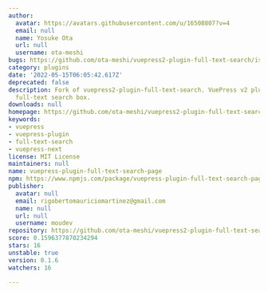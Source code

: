 ```yaml
---
author:
  avatar: https://avatars.githubusercontent.com/u/16508807?v=4
  email: null
  name: Yosuke Ota
  url: null
  username: ota-meshi
bugs: https://github.com/ota-meshi/vuepress2-plugin-full-text-search/issues
category: plugins
date: '2022-05-15T06:05:42.617Z'
deprecated: false
description: Fork of vuepress2-plugin-full-text-search. VuePress v2 plugin that adds
  full-text search box.
downloads: null
homepage: https://github.com/ota-meshi/vuepress2-plugin-full-text-search#readme
keywords:
- vuepress
- vuepress-plugin
- full-text-search
- vuepress-next
license: MIT License
maintainers: null
name: vuepress-plugin-full-text-search-page
npm: https://www.npmjs.com/package/vuepress-plugin-full-text-search-page
publisher:
  avatar: null
  email: rigobertomauriciomartinez@gmail.com
  name: null
  url: null
  username: moudev
repository: https://github.com/ota-meshi/vuepress2-plugin-full-text-search
score: 0.1596377870234294
stars: 16
unstable: true
version: 0.1.6
watchers: 16

---
```


